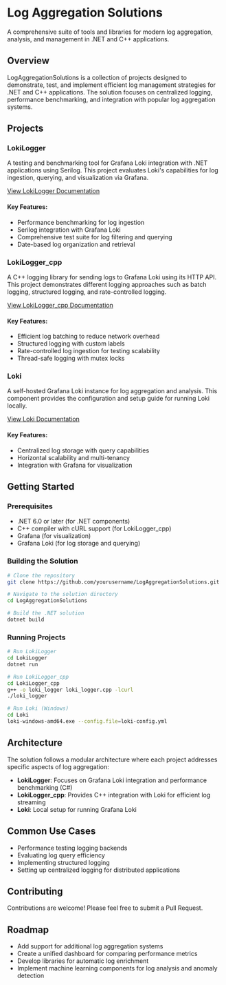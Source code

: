 # Log Aggregation Solutions

A comprehensive suite of tools and libraries for modern log aggregation, analysis, and management in .NET and C++ applications.

## Overview

LogAggregationSolutions is a collection of projects designed to demonstrate, test, and implement efficient log management strategies for .NET and C++ applications. The solution focuses on centralized logging, performance benchmarking, and integration with popular log aggregation systems.

## Projects

### LokiLogger

A testing and benchmarking tool for Grafana Loki integration with .NET applications using Serilog. This project evaluates Loki's capabilities for log ingestion, querying, and visualization via Grafana.

[View LokiLogger Documentation](./LokiLogger/README.md)

#### Key Features:

- Performance benchmarking for log ingestion
- Serilog integration with Grafana Loki
- Comprehensive test suite for log filtering and querying
- Date-based log organization and retrieval

### LokiLogger_cpp

A C++ logging library for sending logs to Grafana Loki using its HTTP API. This project demonstrates different logging approaches such as batch logging, structured logging, and rate-controlled logging.

[View LokiLogger_cpp Documentation](./LokiLogger_cpp/README.md)

#### Key Features:

- Efficient log batching to reduce network overhead
- Structured logging with custom labels
- Rate-controlled log ingestion for testing scalability
- Thread-safe logging with mutex locks

### Loki

A self-hosted Grafana Loki instance for log aggregation and analysis. This component provides the configuration and setup guide for running Loki locally.

[View Loki Documentation](./Loki/README.md)

#### Key Features:

- Centralized log storage with query capabilities
- Horizontal scalability and multi-tenancy
- Integration with Grafana for visualization

## Getting Started

### Prerequisites

- .NET 6.0 or later (for .NET components)
- C++ compiler with cURL support (for LokiLogger_cpp)
- Grafana (for visualization)
- Grafana Loki (for log storage and querying)

### Building the Solution

```bash
# Clone the repository
git clone https://github.com/yourusername/LogAggregationSolutions.git

# Navigate to the solution directory
cd LogAggregationSolutions

# Build the .NET solution
dotnet build
```

### Running Projects

```bash
# Run LokiLogger
cd LokiLogger
dotnet run

# Run LokiLogger_cpp
cd LokiLogger_cpp
g++ -o loki_logger loki_logger.cpp -lcurl
./loki_logger

# Run Loki (Windows)
cd Loki
loki-windows-amd64.exe --config.file=loki-config.yml
```

## Architecture

The solution follows a modular architecture where each project addresses specific aspects of log aggregation:

- **LokiLogger**: Focuses on Grafana Loki integration and performance benchmarking (C#)
- **LokiLogger_cpp**: Provides C++ integration with Loki for efficient log streaming
- **Loki**: Local setup for running Grafana Loki

## Common Use Cases

- Performance testing logging backends
- Evaluating log query efficiency
- Implementing structured logging
- Setting up centralized logging for distributed applications

## Contributing

Contributions are welcome! Please feel free to submit a Pull Request.

## Roadmap

- Add support for additional log aggregation systems
- Create a unified dashboard for comparing performance metrics
- Develop libraries for automatic log enrichment
- Implement machine learning components for log analysis and anomaly detection
